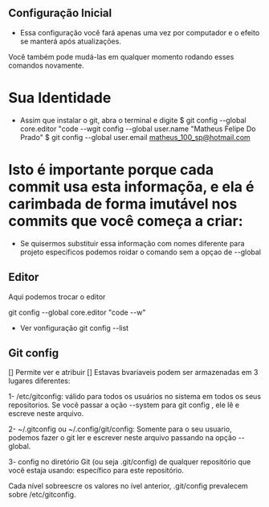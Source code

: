 ## Configuração Inicial

* Essa configuração você fará apenas uma vez por computador e o efeito se manterá após atualizações.

Você também pode mudá-las em qualquer momento rodando esses comandos novamente.

# Sua Identidade
 
 * Assim que instalar o git, abra o terminal e digite 
  $ git config --global core.editor "code --wgit config --global user.name "Matheus Felipe Do Prado"
  $ git config --global user.email
  matheus_100_sp@hotmail.com

# Isto é importante porque cada commit usa esta informaçõa, e ela é carimbada de forma imutável nos commits que você começa a criar:

* Se quisermos substituir essa informação com nomes diferente para projeto especificos podemos roidar o comando sem a opçao de --global 

## Editor
Aqui podemos trocar o editor 

git config --global core.editor "code --w"

* Ver vonfiguração 
git config --list

## Git config

[] Permite ver e atribuir
[] Estavas bvariaveis podem ser armazenadas em 3 lugares diferentes:

  1- /etc/gitconfig: válido para todos os usuários no sistema em todos os seus repositorios. Se você passar a oção --system para git config , ele lê e escreve neste arquivo.

  2- ~/.gitconfig ou ~/.config/git/config: Somente para o seu usuario, podemos fazer o git ler e escrever neste arquivo passando na opção --global.

  3- config no diretório Git (ou seja .git/config) de qualquer repositório que você estaja usando: específico para este repositório.

  Cada nível sobreescre os valores no ível anterior, .git/config prevalecem sobre /etc/gitconfig.

  

